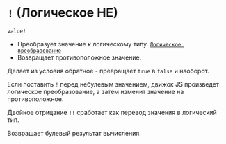 # `!` (Логическое НЕ)

`value!`

- Преобразует значение к логическому типу. [`Логическое преобразование`](<../ТЕОРИЯ/Преобразование (логическое).md>)
- Возвращает противоположное значение.

Делает из условия обратное - превращает `true` в `false` и наоборот.

Если поставить `!` перед небулевым значением, движок JS произведет логическое преобразование, а затем изменит значение на противоположное.

Двойное отрицание `!!` сработает как перевод значения в логический тип.

Возвращает булевый результат вычисления.

